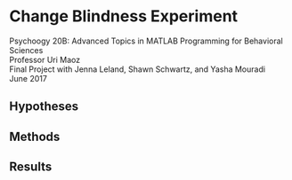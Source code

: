 # Change Blindness Experiment

Psychoogy 20B: Advanced Topics in MATLAB Programming for Behavioral Sciences \
Professor Uri Maoz\
Final Project with Jenna Leland, Shawn Schwartz, and Yasha Mouradi\
June 2017

  
## Hypotheses

## Methods

## Results 
